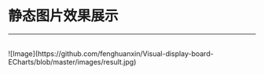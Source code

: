 # 静态图片效果展示
---
<br>
![Image](https://github.com/fenghuanxin/Visual-display-board-ECharts/blob/master/images/result.jpg)
